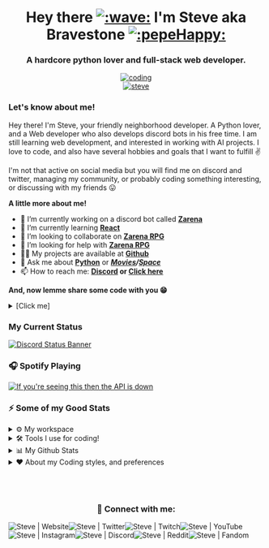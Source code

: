 <h1 name="title" align="center">
Hey there 
<a href="#title"><img src="https://raw.githubusercontent.com/MartinHeinz/MartinHeinz/master/wave.gif" width="30px" Title=":wave:" /></a> I'm Steve aka Bravestone
<a href="#title"><img src="https://cdn.discordapp.com/emojis/832140762501480469.png" width="40" Title=":pepeHappy:" /></a></h1>
<h3 align="center">A hardcore python lover and full-stack web developer.</h3>

<div name="code" align="center">
<a href="#code"><img src="https://i.pinimg.com/originals/68/ae/bf/68aebf4c71bd1d6090f87237272b01e5.gif" alt="coding" Title="Codin in progress...." /></a>
<br />
<a href="#code"><img src="https://komarev.com/ghpvc/?username=itsbravestone" alt="steve" Title="Profile visit count" /></a></div>

### Let's know about me!
Hey there! I'm Steve, your friendly neighborhood developer. A Python lover, and a Web developer who also develops discord bots in his free time. I am still learning web development, and interested in working with AI projects. I love to code, and also have several hobbies and goals that I want to fulfill ✌️

I'm not that active on social media but you will find me on discord and twitter, managing my community, or probably coding something interesting, or discussing with my friends 😛

**A little more about me!**

- 🔭 I’m currently working on a discord bot called **[Zarena](https://github.com/zarenalabs)**
- 🌱 I’m currently learning **[React](https://reactjs.org/)**
- 👯 I’m looking to collaborate on **[Zarena RPG](https://github.com/itsbravestone/Zarena-RPG)**
- 🤝 I’m looking for help with **[Zarena RPG](https://github.com/itsbravestone/Zarena-RPG)**
- 👨‍💻 My projects are available at **[Github](https://github.com/itsbravestone/)**
- 💬 Ask me about **[Python](https://www.python.org)** or ***[Movies](https://scener.com/bravestone)/[Space](https://www.space.com)***
- 📫 How to reach me: **[Discord](https://discord.com/users/435492397258899467) or [Click here](#social)**

**And, now lemme share some code with you 😁**
<details>
  <summary>[Click me]</summary>

```python
import socials
import stuff

class Steve:
  def __init__(self) -> None:
    # -- Personal section --
    self.name = "Steve"
    self.alias = "Bravestone"

    self.tagline = "Never give up!!!"

# -- About section --
        self.about = {
            "loves": [
                "💻 Coding",
                "🌎 Travelling",
                "😎 Netflix and Chill",
                "🔭 Exploring new things"
            ]
        }
    self.manages = ["Studies", "Discord_Server", "Programming"]
    self.builds = [stuff.COOL, stuff.INNOVATIVE, stuff.AWESOME, stuff.USEFUL]
    self.active_on = [socials.DISCORD, socials.TWITTER, socials.GITHUB]

    # -- Tech stack section --
        self.working_on = [stuff.code.DISCORD_BOT, stuff.code.WEB_DEVELOPMENT, stuff.security.ETHICAL_HACKING]

        self.tech_stack = {
            "code": ["Python", "C#", "Java", "JavaScript", "SQL"],
            "code-branches": ["AI", "Automation", "Full Stack development", "Networking"],
            "frontend": {
                "css": ["Bootstrap", "Bulma"],
                "js": ["React", "NextJS", "Gatsby"]
            },
            "backend": {
                "python": ["Flask", "Django", "ExpressJS"]
            },
            "cloud": ["GCP", "AWS", "Azure"],
            "databases": {
                "SQL": ["PostgreSQL", "MySQL", "SQLite"],
                "NoSQL": ["MongoDB", "Firebase"]
            },
            "DevSecOps": ["Docker", "Version Control System", "Virtualization"],
            "Security": ["Ethical hacking", "Pentesting", "Cracking", "Networking"]
        }
        self.askme_about = ["Python", "AI", "Full Stack development", "DevSecOps", "Ethical hacking"]

        # -- Social media section --
        self.social_media = {
            "email": "admin@zarena.me",
            "github": "https://github.com/itsbravestone",
            "twitter": "https://twitter.com/imbravestone",
            "discord": "https://discord.com/users/435492397258899467"
        }

        # -- Wrapping up --
        self.fun_fact = "I'm a Marvel fan who prefers coffee over tea!"

    def __repr__(self) -> str:
        return f"<Bravestone working_on={self.working_on} active_at={self.active_on} ask_about={self.askme_about}>"

    def __str__(self) -> str:
        return self.name

    def say_hello() -> None:
        print("Hey there 👋! Nice to see you here!")


steve = Bravestone()
steve.say_hello()
```
</details>  

### My Current Status<br />

  [![Discord Status Banner](https://discord.c99.nl/widget/theme-3/435492397258899467.png)](https://dsc.gg/zarena-world)

### 🎧 Spotify Playing

  [![If you're seeing this then the API is down](https://novatorem-itsbravestone.vercel.app/api/spotify)](https://open.spotify.com/user/hcyrrk9viwxcqml24olcli1p6)

### ⚡ Some of my Good Stats

<details>
  <summary>⚙️ My workspace</summary>

  - **OS**: Windows 10 pro
  - **Browser**: Chrome and firefox
  - **Code Editor**: VSCode
  - **Music Player**: Spotify
</details>

<details>
  <summary> 🛠 Tools I use for coding! </summary>

 Note: Hover over the icon to see their names.
 
- Programming Languages
  
    <a href="https://www.cprogramming.com/" target="_blank"> <img src="https://cdn.jsdelivr.net/gh/devicons/devicon/icons/c/c-original.svg" alt="c" width="40" height="40" Title="C"/> </a>&nbsp;&nbsp;
    <a href="https://www.w3schools.com/cpp/" target="_blank"> <img src="https://cdn.jsdelivr.net/gh/devicons/devicon/icons/cplusplus/cplusplus-original.svg" alt="cplusplus" width="40" height="40" Title="C++"/> </a>&nbsp;&nbsp;
    <a href="https://www.w3schools.com/cs/" target="_blank"> <img src="https://cdn.jsdelivr.net/gh/devicons/devicon/icons/csharp/csharp-original.svg" alt="csharp" width="40" height="40" Title="C#"/> </a>&nbsp;&nbsp;
    <a href="https://www.w3schools.com/java/" target="_blank"> <img src="https://cdn.jsdelivr.net/gh/devicons/devicon/icons/java/java-original.svg" alt="java" width="40" height="40" Title="Java"/> </a>&nbsp;&nbsp;
    <a href="https://javascript.info/" target="_blank"> <img src="https://cdn.jsdelivr.net/gh/devicons/devicon/icons/javascript/javascript-original.svg" alt="javascript" width="40" height="40" Title="JavaScript"/> </a> &nbsp;&nbsp;
    <a href="https://www.typescriptlang.org/" target="_blank"> <img src="https://cdn.jsdelivr.net/gh/devicons/devicon/icons/typescript/typescript-original.svg" alt="typescript" width="40" height="40" Title="TypeScript"/> </a> &nbsp;&nbsp;
    <a href="https://www.python.org" target="_blank"> <img src="https://cdn.jsdelivr.net/gh/devicons/devicon/icons/python/python-original.svg" alt="python" width="40" height="40" Title="Python"/> </a> &nbsp;&nbsp;
    <a href="https://www.ruby-lang.org/en/" target="_blank"> <img src="https://cdn.jsdelivr.net/gh/devicons/devicon/icons/ruby/ruby-original.svg" alt="ruby" width="40" height="40" Title="Ruby"/> </a>&nbsp;&nbsp;
    <a href="https://elixir-lang.org" target="_blank"> <img src="https://cdn.jsdelivr.net/gh/devicons/devicon/icons/elixir/elixir-original.svg" alt="elixir" width="40" height="40" Title="Elixir"/> </a> 

- Frontend Development

    <a href="https://www.w3.org/html/" target="_blank"> <img src="https://cdn.jsdelivr.net/gh/devicons/devicon/icons/html5/html5-original-wordmark.svg" alt="html5" width="40" height="40" Title="HTML5"/> </a>&nbsp;&nbsp;
    <a href="https://www.w3schools.com/css/" target="_blank"> <img src="https://cdn.jsdelivr.net/gh/devicons/devicon/icons/css3/css3-original-wordmark.svg" alt="css3" width="40" height="40" Title="CSS3"/> </a>&nbsp;&nbsp;
    <a href="https://sass-lang.com" target="_blank"> <img src="https://cdn.jsdelivr.net/gh/devicons/devicon/icons/sass/sass-original.svg" alt="sass" width="40" height="40" Title="SASS"/> </a>&nbsp;&nbsp;
    <a href="https://getbootstrap.com" target="_blank"> <img src="https://cdn.jsdelivr.net/gh/devicons/devicon/icons/bootstrap/bootstrap-plain-wordmark.svg" alt="bootstrap" width="40" height="40" Title="Bootstrap"/> </a> &nbsp;&nbsp;
    <a href="https://bulma.io/" target="_blank"> <img src="https://cdn.jsdelivr.net/gh/devicons/devicon/icons/bulma/bulma-plain.svg" alt="bulma" width="40" height="40" Title="Bulma"/> </a>&nbsp;&nbsp;
    <a href="https://babeljs.io/" target="_blank"> <img src="https://cdn.jsdelivr.net/gh/devicons/devicon/icons/babel/babel-plain.svg" alt="babel" width="40" height="40" Title="Babel"/> </a>&nbsp;
    <a href="https://reactjs.org/" target="_blank"> <img src="https://cdn.jsdelivr.net/gh/devicons/devicon/icons/react/react-original-wordmark.svg" alt="react" width="40" height="40" Title="ReactJS"/> </a>&nbsp;&nbsp;

- Backend Development

    <a href="https://nodejs.org" target="_blank"> <img src="https://cdn.jsdelivr.net/gh/devicons/devicon/icons/nodejs/nodejs-original.svg" alt="nodejs" width="40" height="40" Title="NodeJS"/> </a>&nbsp;&nbsp;
    <a href="https://expressjs.com" target="_blank"> <img src="https://cdn.jsdelivr.net/gh/devicons/devicon/icons/express/express-original.svg" alt="express" width="40" height="40" Title="Express"/> </a>&nbsp;&nbsp;
    <a href="https://hadoop.apache.org/" target="_blank"> <img src="https://www.vectorlogo.zone/logos/apache_hadoop/apache_hadoop-icon.svg" alt="hadoop" width="40" height="40" Title="Hadoop"/> </a>&nbsp;&nbsp;
    <a href="https://www.nginx.com" target="_blank"> <img src="https://cdn.jsdelivr.net/gh/devicons/devicon/icons/nginx/nginx-original.svg" alt="nginx" width="40" height="40" Title="NGINX"/> </a>

- Mobile App Development

    <a href="https://developer.android.com" target="_blank"> <img src="https://cdn.jsdelivr.net/gh/devicons/devicon/icons/android/android-original-wordmark.svg" alt="android" width="40" height="40" Title="Android Studio"/> </a>&nbsp;&nbsp;
    <a href="https://reactnative.dev/" target="_blank"> <img src="https://reactnative.dev/img/header_logo.svg" alt="reactnative" width="40" height="40" Title="React Native"/> </a> 

- AI / ML

    <a href="https://www.tensorflow.org" target="_blank"> <img src="https://www.vectorlogo.zone/logos/tensorflow/tensorflow-icon.svg" alt="tensorflow" width="40" height="40" Title="TensorFlow"/> </a>&nbsp;&nbsp;
    <a href="https://scikit-learn.org/" target="_blank"> <img src="https://upload.wikimedia.org/wikipedia/commons/0/05/Scikit_learn_logo_small.svg" alt="scikit_learn" width="40" height="40" Title="Scikit-learn"/> </a>&nbsp;&nbsp;
    <a href="https://opencv.org/" target="_blank"> <img src="https://cdn.jsdelivr.net/gh/devicons/devicon/icons/opencv/opencv-original.svg" alt="opencv" width="40" height="40" Title="OpenCV"/> </a>&nbsp;&nbsp;
    <a href="https://pandas.pydata.org/" target="_blank"> <img src="https://cdn.jsdelivr.net/gh/devicons/devicon/icons/pandas/pandas-original-wordmark.svg" alt="Pandas" width="40" height="40" Title="Pandas"/> </a>&nbsp;&nbsp;
    <a href="https://numpy.org/" target="_blank"> <img src="https://cdn.jsdelivr.net/gh/devicons/devicon/icons/numpy/numpy-original.svg" alt="NumPy" width="40" height="40" Title="NumPy"/> </a>

- Databases
  
    <a href="https://www.mysql.com/" target="_blank"> <img src="https://cdn.jsdelivr.net/gh/devicons/devicon/icons/mysql/mysql-original-wordmark.svg" alt="mysql" width="40" height="40" Title="MySQL"/> </a>&nbsp;&nbsp;
    <a href="https://www.sqlite.org/" target="_blank"> <img src="https://cdn.jsdelivr.net/gh/devicons/devicon/icons/sqlite/sqlite-original.svg" alt="sqlite" width="40" height="40" Title="SQLite"/> </a>&nbsp;&nbsp; 
    <a href="https://www.postgresql.org" target="_blank"> <img src="https://cdn.jsdelivr.net/gh/devicons/devicon/icons/postgresql/postgresql-original-wordmark.svg" alt="postgresql" width="40" height="40" Title="PostgresSQL"/> </a>&nbsp;&nbsp;
    <a href="https://mariadb.org/" target="_blank"> <img src="https://www.vectorlogo.zone/logos/mariadb/mariadb-icon.svg" alt="mariadb" width="40" height="40" Title="MariaDB"/> </a>&nbsp;&nbsp; 
    <a href="https://www.mongodb.com/" target="_blank"> <img src="https://cdn.jsdelivr.net/gh/devicons/devicon/icons/mongodb/mongodb-original-wordmark.svg" alt="mongodb" width="40" height="40" Title="MongoDB"/> </a>&nbsp;&nbsp;
    <a href="https://cassandra.apache.org/" target="_blank"> <img src="https://www.vectorlogo.zone/logos/apache_cassandra/apache_cassandra-icon.svg" alt="cassandra" width="40" height="40" Title="Cassandra"/> </a> 

- Data Visualization

    <a href="https://www.chartjs.org" target="_blank"> <img src="https://www.chartjs.org/media/logo-title.svg" alt="chartjs" width="40" height="40" Title="ChartJS"/> </a>&nbsp;&nbsp;
    <a href="https://canvasjs.com" target="_blank"> <img src="https://canvasjs.com/wp-content/uploads/images/logo/canvasjs-logo.svg" alt="canvasjs" width="40" height="40" Title="CanvasJS"/> </a>&nbsp;&nbsp;
    <a href="https://grafana.com" target="_blank"> <img src="https://cdn.jsdelivr.net/gh/devicons/devicon/icons/grafana/grafana-original.svg" alt="grafana" width="40" height="40" Title="Grafana"/> </a> 

- DevOps

    <a href="https://aws.amazon.com" target="_blank"> <img src="https://cdn.jsdelivr.net/gh/devicons/devicon/icons/amazonwebservices/amazonwebservices-original-wordmark.svg" alt="aws" width="40" height="40" Title="Amazon Web Services"/> </a>&nbsp;&nbsp;
    <a href="https://www.docker.com/" target="_blank"> <img src="https://cdn.jsdelivr.net/gh/devicons/devicon/icons/docker/docker-original-wordmark.svg" alt="docker" width="40" height="40" Title="Docker"/> </a>&nbsp;&nbsp;
    <a href="https://cloud.google.com" target="_blank"> <img src="https://cdn.jsdelivr.net/gh/devicons/devicon/icons/googlecloud/googlecloud-original.svg" alt="gcp" width="40" height="40" Title="Google Cloud Platform"/> </a>&nbsp;&nbsp;
    <a href="https://kubernetes.io" target="_blank"> <img src="https://cdn.jsdelivr.net/gh/devicons/devicon/icons/kubernetes/kubernetes-plain.svg" alt="kubernetes" width="40" height="40" Title="Kubernetes"/> </a>&nbsp;&nbsp;
    <a href="https://www.gnu.org/software/bash/" target="_blank"> <img src="https://cdn.jsdelivr.net/gh/devicons/devicon/icons/bash/bash-original.svg" alt="bash" width="40" height="40" Title="Bash"/> </a>&nbsp;&nbsp;
    <a href="https://azure.microsoft.com/en-in/" target="_blank"> <img src="https://cdn.jsdelivr.net/gh/devicons/devicon/icons/azure/azure-original.svg" alt="azure" width="40" height="40" Title="Microsoft Azure"/> </a>&nbsp;&nbsp;
    <a href="https://travis-ci.org" target="_blank"> <img src="https://www.vectorlogo.zone/logos/travis-ci/travis-ci-icon.svg" alt="travisci" width="40" height="40" Title="Travis CI"/> </a> 

- Backend as a Service(BaaS)

    <a href="https://firebase.google.com/" target="_blank"> <img src="https://cdn.jsdelivr.net/gh/devicons/devicon/icons/firebase/firebase-plain.svg" alt="firebase" width="40" height="40" Title="Google Firebase"/> </a>&nbsp;&nbsp; 
    <a href="https://heroku.com" target="_blank"> <img src="https://cdn.jsdelivr.net/gh/devicons/devicon/icons/heroku/heroku-plain.svg" alt="heroku" width="40" height="40" Title="Heroku"/> </a> 

- Frameworks

    <a href="https://www.djangoproject.com/" target="_blank"> <img src="https://cdn.jsdelivr.net/gh/devicons/devicon/icons/django/django-plain.svg" alt="django" width="40" height="40" Title="Django"/> </a>&nbsp;&nbsp;
    <a href="https://dotnet.microsoft.com/" target="_blank"> <img src="https://cdn.jsdelivr.net/gh/devicons/devicon/icons/dot-net/dot-net-original-wordmark.svg" alt="dotnet" width="40" height="40" Title="Microsoft .NET"/> </a>&nbsp;&nbsp;
    <a href="https://www.electronjs.org" target="_blank"> <img src="https://cdn.jsdelivr.net/gh/devicons/devicon/icons/electron/electron-original.svg" alt="electron" width="40" height="40" Title="Electron"/> </a>&nbsp;&nbsp;
    <a href="https://laravel.com/" target="_blank"> <img src="https://cdn.jsdelivr.net/gh/devicons/devicon/icons/laravel/laravel-plain-wordmark.svg" alt="laravel" width="40" height="40" Title="Laravel"/> </a>&nbsp;&nbsp;
    <a href="https://rubyonrails.org" target="_blank"> <img src="https://cdn.jsdelivr.net/gh/devicons/devicon/icons/rails/rails-original-wordmark.svg" alt="rails" width="40" height="40" Title="Ruby on Rails"/> </a>&nbsp;&nbsp;
    <a href="https://flask.palletsprojects.com/" target="_blank"> <img src="https://cdn.jsdelivr.net/gh/devicons/devicon/icons/flask/flask-original.svg" alt="flask" width="40" height="40" Title="Flask"/> </a> 

- Testing

    <a href="https://www.selenium.dev" target="_blank"> <img src="https://raw.githubusercontent.com/detain/svg-logos/780f25886640cef088af994181646db2f6b1a3f8/svg/selenium-logo.svg" alt="selenium" width="40" height="40" Title="Selenium"/> </a>&nbsp;&nbsp;
    <a href="https://mochajs.org" target="_blank"> <img src="https://cdn.jsdelivr.net/gh/devicons/devicon/icons/mocha/mocha-plain.svg" alt="mocha" width="40" height="40" Title="Mocha"/> </a>&nbsp;&nbsp;
    <a href="https://jasmine.github.io/" target="_blank"> <img src="https://cdn.jsdelivr.net/gh/devicons/devicon/icons/jasmine/jasmine-plain.svg" alt="jasmine" width="40" height="40" Title="Jasmine"/> </a> 

- Software

    <a href="https://www.adobe.com/in/products/illustrator.html" target="_blank"> <img src="https://www.vectorlogo.zone/logos/adobe_illustrator/adobe_illustrator-icon.svg" alt="illustrator" width="40" height="40" Title="Adobe Illustrator"/> </a>&nbsp;&nbsp;
    <a href="https://www.photoshop.com/en" target="_blank"> <img src="https://img.icons8.com/color/48/000000/adobe-photoshop.png" alt="photoshop" width="40" height="40" Title="Adobe Photoshop"/> </a>&nbsp;&nbsp;
    <a href="https://www.adobe.com/in/products/aftereffects/" target="_blank"> <img src="https://cdn.jsdelivr.net/gh/devicons/devicon/icons/aftereffects/aftereffects-original.svg" alt="after-effects" width="40" height="40" Title="Adobe After Effects"/> </a>&nbsp;&nbsp;
    <a href="https://www.blender.org/" target="_blank"> <img src="https://cdn.jsdelivr.net/gh/devicons/devicon/icons/blender/blender-original.svg" alt="blender" width="40" height="40" Title="Blender"/> </a>&nbsp;&nbsp;
    <a href="https://www.mathworks.com/" target="_blank"> <img src="https://cdn.jsdelivr.net/gh/devicons/devicon/icons/matlab/matlab-original.svg" alt="matlab" width="40" height="40" Title="MATLAB"/> </a>&nbsp;&nbsp;
    <a href="https://postman.com" target="_blank"> <img src="https://www.vectorlogo.zone/logos/getpostman/getpostman-icon.svg" alt="postman" width="40" height="40" Title="Postman"/> </a> 

- Static Site Generators

    <a href="https://www.gatsbyjs.com/" target="_blank"> <img src="https://cdn.jsdelivr.net/gh/devicons/devicon/icons/gatsby/gatsby-plain.svg" alt="gatsby" width="40" height="40" Title="Gatsby"/> </a> &nbsp;&nbsp;
    <a href="https://gohugo.io/" target="_blank"> <img src="https://cdn.jsdelivr.net/gh/devicons/devicon/icons/hugo/hugo-original.svg" alt="hugo" width="40" height="40" Title="Hugo"/> </a>&nbsp;&nbsp;
    <a href="https://jekyllrb.com/" target="_blank"> <img src="https://www.vectorlogo.zone/logos/jekyllrb/jekyllrb-icon.svg" alt="jekyll" width="40" height="40" Title="Jekyll"/> </a>&nbsp;&nbsp;
    <a href="https://nextjs.org/" target="_blank"> <img src="https://cdn.jsdelivr.net/gh/devicons/devicon/icons/nextjs/nextjs-original-wordmark.svg" alt="nextjs" width="40" height="40" Title="NextJS"/> </a>&nbsp;&nbsp;
    <a href="https://scully.io/" target="_blank"> <img src="https://raw.githubusercontent.com/scullyio/scully/main/assets/logos/SVG/scullyio-icon.svg" alt="scully" width="40" height="40" Title="Scully"/> </a>

- Game Engines

    <a href="https://unity.com/" target="_blank"> <img src="https://cdn.jsdelivr.net/gh/devicons/devicon/icons/unity/unity-original.svg" alt="unity" width="40" height="40" Title="Unity 3D Engine"/> </a>&nbsp;&nbsp;
    <a href="https://unrealengine.com/" target="_blank"> <img src="https://cdn.jsdelivr.net/gh/devicons/devicon/icons/unrealengine/unrealengine-original.svg" alt="unreal" width="40" height="40" Title="Unreal Engine"/> </a> 

- Operating Systems

    <a href="https://www.microsoft.com/en-in/windows" target="_blank"> <img src="https://cdn.jsdelivr.net/gh/devicons/devicon/icons/windows8/windows8-original.svg" alt="windows" width="40" height="40" Title="Microsoft Windows"/> </a>&nbsp;&nbsp;
    <a href="https://linuxmint.com/" target="_blank"> <img src="https://img.icons8.com/color/96/000000/linux-mint.png" alt="linux-mint" width="40" height="40" Title="Linux Mint"/> </a>&nbsp;&nbsp;
    <a href="https://www.kali.org/" target="_blank"> <img src="https://img.icons8.com/color/96/000000/kali-linux.png" alt="kali-linux" width="40" height="40" Title="Kali Linux"/> </a>&nbsp;&nbsp;
    <a href="https://getfedora.org/" target="_blank"> <img src="https://cdn.jsdelivr.net/gh/devicons/devicon/icons/fedora/fedora-original.svg" alt="fedora" width="40" height="40" Title="Fedora"/> </a>&nbsp;&nbsp;
    <a href="https://www.redhat.com/" target="_blank"> <img src="https://cdn.jsdelivr.net/gh/devicons/devicon/icons/redhat/redhat-original.svg" alt="redhat" width="40" height="40" Title="RedHat"/> </a>&nbsp;&nbsp;
    <a href="https://ubuntu.com/" target="_blank"> <img src="https://cdn.jsdelivr.net/gh/devicons/devicon/icons/ubuntu/ubuntu-plain.svg" alt="ubuntu" width="40" height="40" Title="Ubuntu"/> </a>

- Music platforms

    <a href="https://www.spotify.com/" target="_blank"> <img src="https://www.vectorlogo.zone/logos/spotify/spotify-icon.svg" alt="spotify" width="40" height="40" Title="Spotify"/> </a>&nbsp;&nbsp;
    <a href="https://soundcloud.com/" target="_blank"> <img src="https://www.vectorlogo.zone/logos/soundcloud/soundcloud-icon.svg" alt="soundcloud" width="40" height="40" Title="SoundCloud"/> </a>&nbsp;&nbsp;
    <a href="https://music.youtube.com/" target="_blank"> <img src="https://img.icons8.com/color/96/000000/youtube-music.png" alt="youtube-music" width="40" height="40" Title="YouTube Music"/> </a>

- Others

    <a href="https://www.linux.org/" target="_blank"> <img src="https://cdn.jsdelivr.net/gh/devicons/devicon/icons/linux/linux-original.svg" alt="linux" width="40" height="40" Title="Linux"/> </a>&nbsp;&nbsp;
    <a href="https://git-scm.com/" target="_blank"> <img src="https://cdn.jsdelivr.net/gh/devicons/devicon/icons/git/git-original.svg" alt="git" width="40" height="40" Title="Git"/> </a> &nbsp;&nbsp;
    <a href="https://github.com/" target="_blank"> <img src="https://cdn.jsdelivr.net/gh/devicons/devicon/icons/github/github-original.svg" alt="GitHub" width="40" height="40" Title="GitHub"/> </a>&nbsp;&nbsp;
    <a href="https://gitlab.com/" target="_blank"> <img src="https://cdn.jsdelivr.net/gh/devicons/devicon/icons/gitlab/gitlab-original.svg" alt="GitLab" width="40" height="40" Title="GitLab"/> </a>

</details>

<details>

  <summary>📊 My Github Stats</summary>
 
  <p><img src="https://github-readme-stats.vercel.app/api?username=itsbravestone&show_icons=true&hide=contribs&theme=blueberry&include_all_commits=true&line_height=25" alt="steve" /></p>
  
  <p><img align="center" src="https://github-readme-streak-stats.herokuapp.com/?user=itsbravestone&theme=algolia&fire=cyan" alt="steve" /></p>
  
  <p align="left"> <a href="https://github.com/itsbravestone"><img src="https://github-profile-trophy.vercel.app/?username=itsbravestone" alt="steve" /></a> </p>

</details>

<details>
  <summary>❤️ About my Coding styles, and preferences </summary>
  Note: The stats shown below are automatically generated by Wakatime API using Github action. <br /><br />

<!--START_SECTION:waka-->
![Code Time](http://img.shields.io/badge/Code%20Time-0%20secs-blue)

![Lines of code](https://img.shields.io/badge/From%20Hello%20World%20I%27ve%20Written-560%20Thousand%20lines%20of%20code-blue)

**🐱 My GitHub Data** 

> 🏆 778 Contributions in the Year 2022
 > 
> 📦 40.0 kB Used in GitHub's Storage 
 > 
> 🚫 Not Opted to Hire
 > 
> 📜 40 Public Repositories 
 > 
> 🔑 13 Private Repositories  
 > 
**I'm a Night 🦉** 

```text
🌞 Morning    191 commits    █████████░░░░░░░░░░░░░░░░   39.46% 
🌆 Daytime    23 commits     █░░░░░░░░░░░░░░░░░░░░░░░░   4.75% 
🌃 Evening    109 commits    █████░░░░░░░░░░░░░░░░░░░░   22.52% 
🌙 Night      161 commits    ████████░░░░░░░░░░░░░░░░░   33.26%

```
📅 **I'm Most Productive on Saturday** 

```text
Monday       59 commits     ███░░░░░░░░░░░░░░░░░░░░░░   12.19% 
Tuesday      80 commits     ████░░░░░░░░░░░░░░░░░░░░░   16.53% 
Wednesday    76 commits     ████░░░░░░░░░░░░░░░░░░░░░   15.7% 
Thursday     53 commits     ██░░░░░░░░░░░░░░░░░░░░░░░   10.95% 
Friday       71 commits     ███░░░░░░░░░░░░░░░░░░░░░░   14.67% 
Saturday     98 commits     █████░░░░░░░░░░░░░░░░░░░░   20.25% 
Sunday       47 commits     ██░░░░░░░░░░░░░░░░░░░░░░░   9.71%

```


📊 **This Week I Spent My Time On** 

```text
💬 Programming Languages: 
JavaScript               14 hrs 29 mins      ████████████████████████░   96.16% 
Other                    11 mins             ░░░░░░░░░░░░░░░░░░░░░░░░░   1.31% 
JSON                     9 mins              ░░░░░░░░░░░░░░░░░░░░░░░░░   1.1% 
Solidity                 5 mins              ░░░░░░░░░░░░░░░░░░░░░░░░░   0.61% 
XML                      5 mins              ░░░░░░░░░░░░░░░░░░░░░░░░░   0.57%

🔥 Editors: 
VS Code                  15 hrs 3 mins       █████████████████████████   100.0%

🐱‍💻 Projects: 
Bravestone               15 hrs 3 mins       █████████████████████████   100.0%

💻 Operating System: 
Windows                  15 hrs 3 mins       █████████████████████████   100.0%

```

**I Mostly Code in Python** 

```text
Python                   11 repos            █████████████░░░░░░░░░░░░   55.0% 
JavaScript               2 repos             ██░░░░░░░░░░░░░░░░░░░░░░░   10.0% 
C++                      2 repos             ██░░░░░░░░░░░░░░░░░░░░░░░   10.0% 
Assembly                 1 repo              █░░░░░░░░░░░░░░░░░░░░░░░░   5.0% 
Jupyter Notebook         1 repo              █░░░░░░░░░░░░░░░░░░░░░░░░   5.0%

```


**Timeline**

![Chart not found](https://raw.githubusercontent.com/itsbravestone/itsbravestone/main/charts/bar_graph.png) 


 Last Updated on 15/07/2022 01:51:52 UTC
<!--END_SECTION:waka-->
</details>

<br />
<div name="social"></div>
<br />
<br />
<div align=center>

### 🔗 Connect with me:

[<img align="left" alt="Steve | Website" src="https://img.shields.io/badge/Website-02ccf7?style=for-the-badge&logo=googleearth&logoColor=white" />][website]
[<img align="left" alt="Steve | Twitter" src="https://img.shields.io/badge/Twitter-1DA1F2?style=for-the-badge&logo=twitter&logoColor=white" />][twitter]
[<img align="left" alt="Steve | Twitch" src="https://img.shields.io/badge/Twitch-9146FF?style=for-the-badge&logo=twitch&logoColor=white" />][twitch]
[<img align="left" alt="Steve | YouTube" src="https://img.shields.io/badge/YouTube-FF0000?style=for-the-badge&logo=youtube&logoColor=white" />][youtube]
[<img align="left" alt="Steve | Instagram" src="https://img.shields.io/badge/Instagram-E4405F?style=for-the-badge&logo=instagram&logoColor=white" />][instagram]
[<img align="left" alt="Steve | Discord" src="https://img.shields.io/badge/Discord-7289DA?style=for-the-badge&logo=discord&logoColor=white" />][discord]
[<img align="left" alt="Steve | Reddit" src="https://img.shields.io/badge/Reddit-FF4500?style=for-the-badge&logo=reddit&logoColor=white" />][reddit]
[<img align="left" alt="Steve | Fandom" src="https://img.shields.io/badge/Fandom-00D6D6?style=for-the-badge&logo=fandom&logoColor=white" />][fandom]
</div>

[website]: https://bravestone.is-a.dev
[twitter]: https://twitter.com/imbravestone
[twitch]: https://www.twitch.tv/imbravestone
[youtube]: https://www.youtube.com/channel/UCFY3Nt74SAb5iHpfsI5BxVA
[instagram]: https://www.instagram.com/itsbravestone
[discord]: https://discord.com/users/435492397258899467
[reddit]: https://www.reddit.com/user/imbravestone
[fandom]: https://zarena.fandom.com/wiki/User:Imbravestone
